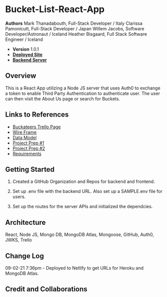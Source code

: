 # Bucket-List-React-App

**Authors**
Mark Thanadabouth, Full-Stack Developer / Italy
Clarissa Pamonicutt, Full-Stack Developer / Japan
Willem Jacobs, Software Developer/Astronaut / Iceland
Heather Bisgaard, Full Stack Software Engineer / Iceland

- **Version** 1.0.1
- [**Deployed Site**](https://bucket-list-travel.netlify.app/)
- [**Backend Server**](https://bucket-list-travel-api.herokuapp.com/)

## Overview
<!-- Provide a high level overview of what this application is and why you are building it, beyond the fact that it's an assignment for this class. (i.e. What's your problem domain?) -->
This is a React App utilizing a Node JS server that uses Auth0 to exchange a token to enable Third Party Authentication to authenticate user. The user can then visit the About Us page or search for Buckets.

## Links to References
<!--  -->
- [Buckateers Trello Page](https://trello.com/b/OTBwxXBr/buckateers)
- [Wire Frame](documents/WireFrame.jpg)
- [Data Model](documents/DataModel.jpg)
- [Project Prep #1](documents/ProjectPrep1.pdf)
- [Project Prep #2](documents/ProjectPrep2.pdf)
- [Requirements](documents/requirements.md)

## Getting Started
<!-- What are the steps that a user must take in order to build this app on their own machine and get it running? -->
1. Created a GitHub Organization and Repos for backend and frontend.

2. Set up .env file with the backend URL. Also set up a SAMPLE.env file for users.

3. Set up the routes for the server APIs and initialized the dependcies.

<!-- 4. Set up account, then create single page application and back end server information on Auth0.com to get JWKS key. -->

## Architecture
<!-- Provide a detailed description of the application design. What technologies (languages, libraries, etc) you're using, and any other relevant design information. -->
React, Node JS, Mongo DB, MongoDB Atlas, Mongoose, GitHub, Auth0, JWKS, Trello

## Change Log

<!-- Use this area to document the iterative changes made to your application as each feature is successfully implemented. Use time stamps. Here's an example:

01-01-2001 4:59pm - Application now has a fully-functional express server, with a GET route for the location resource. -->

09-02-21 7:36pm - Deployed to Netlify to get URLs for Heroku and MongoDB Atlas.

## Credit and Collaborations
<!-- Give credit (and a link) to other people or resources that helped you build this application. -->

